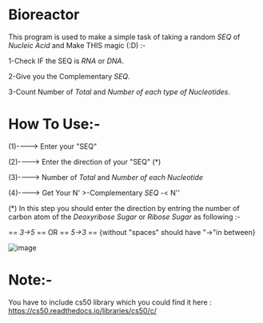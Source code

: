 Bioreactor 
=========
This program is used to make a simple task of taking a random *SEQ* of *Nucleic Acid* and Make THIS magic (:D) :-

1-Check IF the SEQ is *RNA* or *DNA*.

2-Give you the Complementary *SEQ*.

3-Count Number of *Total* and *Number of each type of Nucleotides*.


How To Use:-
=============== 
(1)----> Enter your "SEQ"

(2)----> Enter the direction of your "SEQ" (*)

(3)----> Number of *Total* and *Number of each Nucleotide* 

(4)----> Get Your N' >-Complementary *SEQ* -< N''


(*) In this step you should enter the direction by entring the number of carbon atom of the *Deoxyribose Sugar* or *Ribose Sugar* as following :- 

== *3->5*  ==  OR  ==  *5->3*  == {without "spaces" should have "->"in between}


![image](https://github.com/user-attachments/assets/cb18d442-cf3e-4982-b95e-eab7213ab43b)


Note:-
======
You have to include cs50 library which you could find it here : https://cs50.readthedocs.io/libraries/cs50/c/

